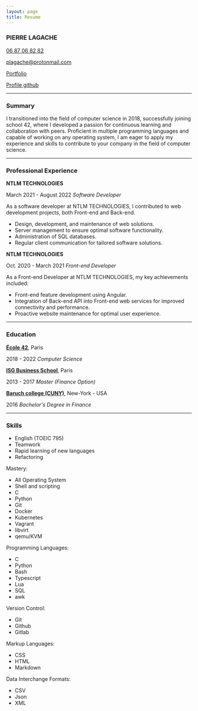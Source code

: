 ```yaml
---
layout: page
title: Resume
---
```


### PIERRE LAGACHE

[06 87 06 82 82](tel:+33687068282)

[plagache@protonmail.com](mailto:plagache@protonmail.com)

[Portfolio](https://plagache.github.io/)

[Profile github](https://github.com/plagache)

---

### Summary

I transitioned into the field of computer science in 2018, successfully joining school 42, where I developed a passion for continuous learning and collaboration with peers.
Proficient in multiple programming languages and capable of working on any operating system, I am eager to apply my experience and skills to contribute to your company in the field of computer science.

---

### Professional Experience

**NTLM TECHNOLOGIES**

March 2021 - August 2022 *Software Developer*

As a software developer at NTLM TECHNOLOGIES, I contributed to web development projects, both Front-end and Back-end.

- Design, development, and maintenance of web solutions.
- Server management to ensure optimal software functionality.
- Administration of SQL databases.
- Regular client communication for tailored software solutions.

**NTLM TECHNOLOGIES**

Oct. 2020 - March 2021 *Front-end Developer*

As a Front-end Developer at NTLM TECHNOLOGIES, my key achievements included:

- Front-end feature development using Angular.
- Integration of Back-end API into Front-end web services for improved connectivity and performance.
- Proactive website maintenance for optimal user experience.

---

### Education

**[École 42](https://42.fr/)**, Paris

2018 - 2022 *Computer Science*

**[ISG Business School](https://www.isg.fr/)**, Paris

2013 - 2017 *Master (Finance Option)*

**[Baruch college (CUNY)](https://www.baruch.cuny.edu/)**, New-York - USA

2016 *Bachelor's Degree in Finance*

---

### Skills

- English (TOEIC 795)
- Teamwork
- Rapid learning of new languages
- Refactoring

Mastery:
- All Operating System
- Shell and scripting
- C
- Python
- Git
- Docker
- Kubernetes
- Vagrant
- libvirt
- qemu/KVM

Programming Languages:
- C
- Python
- Bash
- Typescript
- Lua
- SQL
- awk

Version Control:
- Git
- Github
- Gitlab

Markup Languages:
- CSS
- HTML
- Markdown

Data Interchange Formats:
- CSV
- Json
- XML
